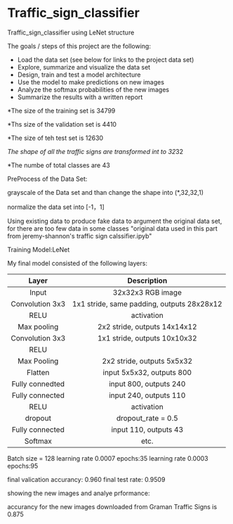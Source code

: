 # Traffic_sign_classifier
Traffic_sign_classifier using LeNet structure

The goals / steps of this project are the following:
* Load the data set (see below for links to the project data set)
* Explore, summarize and visualize the data set
* Design, train and test a model architecture
* Use the model to make predictions on new images
* Analyze the softmax probabilities of the new images
* Summarize the results with a written report

*The size of the training set is 34799

*Ths size of the validation set is 4410

*The size of teh test set is 12630

*The shape of all the traffic signs are transformed int to 32*32

*The numbe of total classes are 43


PreProcess of the Data Set:

grayscale of the Data set and than change the shape into (*,32,32,1)

normalize the data set into [-1，1]

Using existing data to produce fake data to argument the original data set, for there are too few data in some classes
"original data used in this part from jeremy-shannon's traffic sign calssifier.ipyb"

Training Model:LeNet



My final model consisted of the following layers:

| Layer             		|     Description	        	            				| 
|:---------------------:|:---------------------------------------------:| 
| Input         		    | 32x32x3 RGB image   			    		        		| 
| Convolution 3x3     	| 1x1 stride, same padding, outputs 28x28x12 	  |
| RELU				        	| activation    					                			|
| Max pooling	        	| 2x2 stride,  outputs 14x14x12         				|
| Convolution 3x3	      | 1x1 stride,  outputs 10x10x32 		        		|
| RELU          	      |                                		        		|
| Max Pooling	          | 2x2 stride,  outputs 5x5x32    		        		|
| Flatten       	      | input 5x5x32, outputs 800      	         			|
| Fully connedted	      | input 800,    outputs 240      		        		|
| Fully connected		    | input 240,    outputs 110				          		|
| RELU          	      | activation                             				|
| dropout          	    | dropout_rate = 0.5               			      	|
| Fully connected	    	| input 110,    outputs 43					          	|
| Softmax			        	| etc.      


Batch size = 128
learning rate 0.0007 epochs:35
learning rate 0.0003 epochs:95

final valication accurancy: 0.960
final test rate: 0.9509

showing the new images and analye prformance:

accurancy for the new images downloaded from Graman Traffic Signs is 0.875
